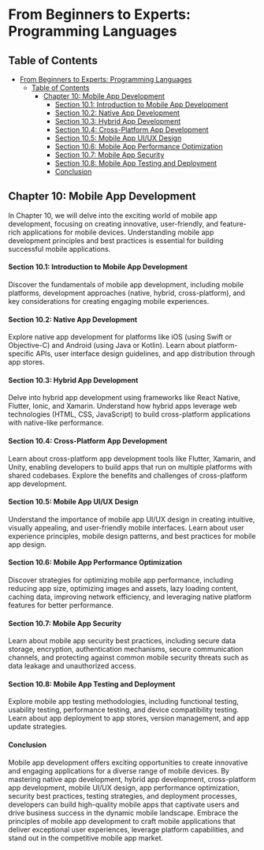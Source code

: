 # From Beginners to Experts: Programming Languages

## Table of Contents

- [From Beginners to Experts: Programming Languages](#from-beginners-to-experts-programming-languages)
  - [Table of Contents](#table-of-contents)
    - [Chapter 10: Mobile App Development](#chapter-10-mobile-app-development)
      - [Section 10.1: Introduction to Mobile App Development](#section-101-introduction-to-mobile-app-development)
      - [Section 10.2: Native App Development](#section-102-native-app-development)
      - [Section 10.3: Hybrid App Development](#section-103-hybrid-app-development)
      - [Section 10.4: Cross-Platform App Development](#section-104-cross-platform-app-development)
      - [Section 10.5: Mobile App UI/UX Design](#section-105-mobile-app-uiux-design)
      - [Section 10.6: Mobile App Performance Optimization](#section-106-mobile-app-performance-optimization)
      - [Section 10.7: Mobile App Security](#section-107-mobile-app-security)
      - [Section 10.8: Mobile App Testing and Deployment](#section-108-mobile-app-testing-and-deployment)
      - [Conclusion](#conclusion)

## Chapter 10: Mobile App Development

In Chapter 10, we will delve into the exciting world of mobile app development, focusing on creating innovative, user-friendly, and feature-rich applications for mobile devices. Understanding mobile app development principles and best practices is essential for building successful mobile applications.

#### Section 10.1: Introduction to Mobile App Development

Discover the fundamentals of mobile app development, including mobile platforms, development approaches (native, hybrid, cross-platform), and key considerations for creating engaging mobile experiences.

#### Section 10.2: Native App Development

Explore native app development for platforms like iOS (using Swift or Objective-C) and Android (using Java or Kotlin). Learn about platform-specific APIs, user interface design guidelines, and app distribution through app stores.

#### Section 10.3: Hybrid App Development

Delve into hybrid app development using frameworks like React Native, Flutter, Ionic, and Xamarin. Understand how hybrid apps leverage web technologies (HTML, CSS, JavaScript) to build cross-platform applications with native-like performance.

#### Section 10.4: Cross-Platform App Development

Learn about cross-platform app development tools like Flutter, Xamarin, and Unity, enabling developers to build apps that run on multiple platforms with shared codebases. Explore the benefits and challenges of cross-platform app development.

#### Section 10.5: Mobile App UI/UX Design

Understand the importance of mobile app UI/UX design in creating intuitive, visually appealing, and user-friendly mobile interfaces. Learn about user experience principles, mobile design patterns, and best practices for mobile app design.

#### Section 10.6: Mobile App Performance Optimization

Discover strategies for optimizing mobile app performance, including reducing app size, optimizing images and assets, lazy loading content, caching data, improving network efficiency, and leveraging native platform features for better performance.

#### Section 10.7: Mobile App Security

Learn about mobile app security best practices, including secure data storage, encryption, authentication mechanisms, secure communication channels, and protecting against common mobile security threats such as data leakage and unauthorized access.

#### Section 10.8: Mobile App Testing and Deployment

Explore mobile app testing methodologies, including functional testing, usability testing, performance testing, and device compatibility testing. Learn about app deployment to app stores, version management, and app update strategies.

#### Conclusion

Mobile app development offers exciting opportunities to create innovative and engaging applications for a diverse range of mobile devices. By mastering native app development, hybrid app development, cross-platform app development, mobile UI/UX design, app performance optimization, security best practices, testing strategies, and deployment processes, developers can build high-quality mobile apps that captivate users and drive business success in the dynamic mobile landscape. Embrace the principles of mobile app development to craft mobile applications that deliver exceptional user experiences, leverage platform capabilities, and stand out in the competitive mobile app market.